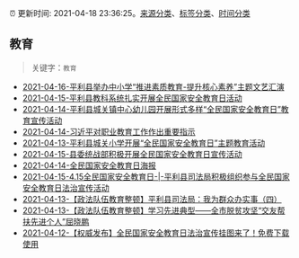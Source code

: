 :alarm_clock: 更新时间: 2021-04-18 23:36:25。[来源分类](../README.md)、[标签分类](../TAGS.md)、[时间分类](../TIMELINE.md)

## 教育


> 关键字：`教育`



- [2021-04-16-平利县举办中小学“推进素质教育-提升核心素养”主题文艺汇演](http://mp.weixin.qq.com/s?__biz=MzAxMzE4ODUwMw==&mid=2651389107&idx=1&sn=3b2314eb9c1a85f897882602f839cc22&chksm=805a304bb72db95da02dd64560223da9b7fa1019c2e4eb3dba179d45fae2279175f4f71e61ad#rd) 
- [2021-04-15-平利县教科系统扎实开展全民国家安全教育日活动](http://mp.weixin.qq.com/s?__biz=MzAxMzE4ODUwMw==&mid=2651389058&idx=1&sn=054d7adcedd9c391d22e2fee3d13296a&chksm=805a307ab72db96cbadac591dae0ca41f18f536d412d2f28f3bf92b427a4e2452578bf26b47c#rd) 
- [2021-04-14-平利县城关镇中心幼儿园开展形式多样“全民国家安全教育日”教育宣传活动](http://mp.weixin.qq.com/s?__biz=MzAxMzE4ODUwMw==&mid=2651389049&idx=4&sn=2b0fc92f1d6b91159facd2ee62a16c82&chksm=805a3081b72db9979cdc36d8ca3d79380a8e819a300935afc31c00f9a0c59b60042159aac491#rd) 
- [2021-04-14-习近平对职业教育工作作出重要指示](http://mp.weixin.qq.com/s?__biz=MzAxMzE4ODUwMw==&mid=2651389049&idx=1&sn=00b8134867c12965cc6c52853c2c5790&chksm=805a3081b72db997b5a71adb866bc41891030c6fcbc92c011f338f5eb1c434041153b2e75ee2#rd) 
- [2021-04-13-平利县城关小学开展“全民国家安全教育日”主题教育活动](http://mp.weixin.qq.com/s?__biz=MzAxMzE4ODUwMw==&mid=2651389025&idx=3&sn=513fb11575d117ed2ea43dcff53078f8&chksm=805a3099b72db98f1ae247ca758ab98701a807a12d5a50480f7ce23ca58df1f32d7263f8fe6f#rd) 
- [2021-04-15-县委统战部积极开展全民国家安全教育日宣传活动](http://mp.weixin.qq.com/s?__biz=MzI5ODk3ODAxOQ==&mid=2247488291&idx=1&sn=996977454d69f594bd76d4f405e3a606&chksm=ec9cccafdbeb45b95dbb9a43b93d12a17021237e9c79a4bbe4a5ce9c2719ebfe2d2586ca2851#rd) 
- [2021-04-14-全民国家安全教育日海报](http://mp.weixin.qq.com/s?__biz=MzI5ODk3ODAxOQ==&mid=2247488284&idx=2&sn=9ae09b0766475d2f4bdb7bd0abf4b9e3&chksm=ec9ccc90dbeb4586c8102a9c38a10379cf41d1ae2c59d4f04735bd39d42466a430bef2addbd4#rd) 
- [2021-04-15-4.15全民国家安全教育日-|-平利县司法局积极组织参与全民国家安全教育日法治宣传活动](http://mp.weixin.qq.com/s?__biz=MzIxNzA3MDk1NA==&mid=2650600349&idx=2&sn=1f603100caf488da62ee86d209454863&chksm=8ff73f98b880b68e8fe8ac4ad4d18402218f2eeab297527772767240ca6c38d6c479437d0966#rd) 
- [2021-04-13-【政法队伍教育整顿】平利县司法局：我为群众办实事（四）](http://mp.weixin.qq.com/s?__biz=MzIxNzA3MDk1NA==&mid=2650600304&idx=2&sn=710008bf818fad7fba93a8e9a4c6e5c3&chksm=8ff73f75b880b663d92beac383ef0c7326f2a9ce669987c6487791bd719765aa14c3daa0d416#rd) 
- [2021-04-13-【政法队伍教育整顿】学习先进典型——全市脱贫攻坚“交友帮扶先进个人”屈晓鹏](http://mp.weixin.qq.com/s?__biz=MzIxNzA3MDk1NA==&mid=2650600304&idx=1&sn=9a5f628d4cc544441f23a30fe9cacba9&chksm=8ff73f75b880b66373561a208b0f688db87634caad498a237e47942e2123af1263b66bdcbc3d#rd) 
- [2021-04-12-【权威发布】全民国家安全教育日法治宣传挂图来了！免费下载使用](http://mp.weixin.qq.com/s?__biz=MzIxNzA3MDk1NA==&mid=2650600241&idx=3&sn=51587dabc64e356cac5ae7e42eeb7448&chksm=8ff73f34b880b622a2949b4da4a03c43fe214ebbabb813e14f5a182bf97c0ad5842807f1e538#rd) 